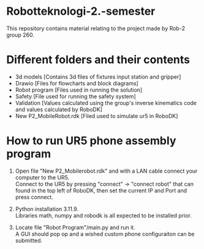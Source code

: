 # Robotteknologi-2.-semester
This repository contains material relating to the project made by Rob-2 group 260. 

# Different folders and their contents
- 3d models [Contains 3d files of fixtures input station and gripper]
- Drawio [Files for flowcharts and block diagrams]
- Robot program [Files used in running the solution]
- Safety [File used for running the safety system]
- Validation [Values calculated using the group's inverse kinematics code and values calculated by RoboDK]
- New P2_MobileRobot.rdk [Filed used to simulate ur5 in RoboDK]

# How to run UR5 phone assembly program
1. Open file "New P2_Mobilerobot.rdk" and with a LAN cable connect your computer to the UR5. \
Connect to the UR5 by pressing "connect" -> "connect robot" that can found in the top left of RoboDK, then set the current IP and Port and press connect.

2. Python installation 3.11.9. \
Libraries math, numpy and robodk is all expected to be installed prior.

3. Locate file "Robot Program"/main.py and run it.\
A GUI should pop op and a wished custom phone configuraiton can be submitted.
 